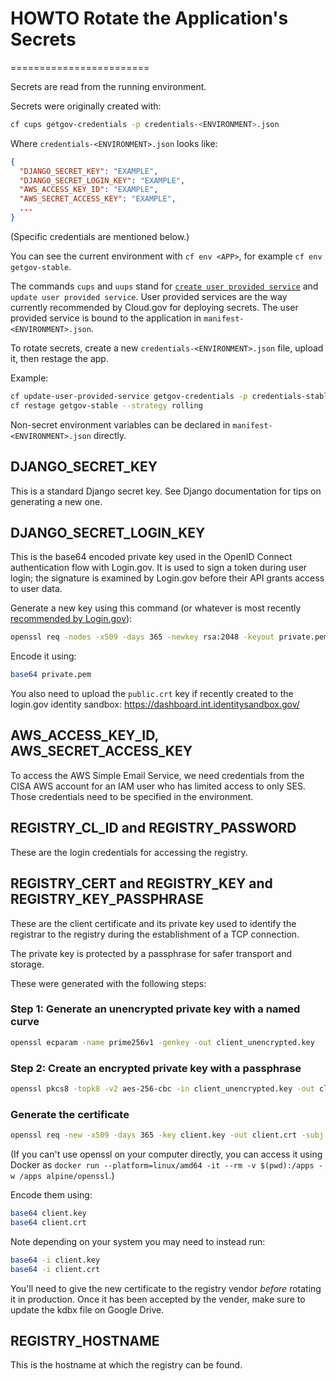 # HOWTO Rotate the Application's Secrets
========================

Secrets are read from the running environment.

Secrets were originally created with:

```sh
cf cups getgov-credentials -p credentials-<ENVIRONMENT>.json
```

Where `credentials-<ENVIRONMENT>.json` looks like:

```json
{
  "DJANGO_SECRET_KEY": "EXAMPLE",
  "DJANGO_SECRET_LOGIN_KEY": "EXAMPLE",
  "AWS_ACCESS_KEY_ID": "EXAMPLE",
  "AWS_SECRET_ACCESS_KEY": "EXAMPLE",
  ...
}
```

(Specific credentials are mentioned below.)

You can see the current environment with `cf env <APP>`, for example `cf env getgov-stable`.

The commands `cups` and `uups` stand for [`create user provided service`](https://docs.cloudfoundry.org/devguide/services/user-provided.html) and `update user provided service`. User provided services are the way currently recommended by Cloud.gov for deploying secrets. The user provided service is bound to the application in `manifest-<ENVIRONMENT>.json`.

To rotate secrets, create a new `credentials-<ENVIRONMENT>.json` file, upload it, then restage the app.

Example:

```bash
cf update-user-provided-service getgov-credentials -p credentials-stable.json
cf restage getgov-stable --strategy rolling
```

Non-secret environment variables can be declared in `manifest-<ENVIRONMENT>.json` directly.

## DJANGO_SECRET_KEY

This is a standard Django secret key. See Django documentation for tips on generating a new one. 

## DJANGO_SECRET_LOGIN_KEY

This is the base64 encoded private key used in the OpenID Connect authentication flow with Login.gov. It is used to sign a token during user login; the signature is examined by Login.gov before their API grants access to user data.

Generate a new key using this command (or whatever is most recently [recommended by Login.gov](https://developers.login.gov/testing/#creating-a-public-certificate)):

```bash
openssl req -nodes -x509 -days 365 -newkey rsa:2048 -keyout private.pem -out public.crt
```

Encode it using:

```bash
base64 private.pem
```

You also need to upload the `public.crt` key if recently created to the login.gov identity sandbox: https://dashboard.int.identitysandbox.gov/

## AWS_ACCESS_KEY_ID, AWS_SECRET_ACCESS_KEY

To access the AWS Simple Email Service, we need credentials from the CISA AWS
account for an IAM user who has limited access to only SES. Those credentials
need to be specified in the environment.

## REGISTRY_CL_ID and REGISTRY_PASSWORD

These are the login credentials for accessing the registry.

## REGISTRY_CERT and REGISTRY_KEY and REGISTRY_KEY_PASSPHRASE

These are the client certificate and its private key used to identify the registrar to the registry during the establishment of a TCP connection.

The private key is protected by a passphrase for safer transport and storage.

These were generated with the following steps:

### Step 1: Generate an unencrypted private key with a named curve

```bash
openssl ecparam -name prime256v1 -genkey -out client_unencrypted.key
```

### Step 2: Create an encrypted private key with a passphrase

```bash
openssl pkcs8 -topk8 -v2 aes-256-cbc -in client_unencrypted.key -out client.key
```

### Generate the certificate

```bash
openssl req -new -x509 -days 365 -key client.key -out client.crt -subj "/C=US/ST=DC/L=Washington/O=GSA/OU=18F/CN=GOV Prototype Registrar"
```

(If you can't use openssl on your computer directly, you can access it using Docker as `docker run --platform=linux/amd64 -it --rm -v $(pwd):/apps -w /apps alpine/openssl`.)

Encode them using:

```bash
base64 client.key
base64 client.crt
```

Note depending on your system you may need to instead run:

```bash
base64 -i client.key
base64 -i client.crt
```

You'll need to give the new certificate to the registry vendor _before_ rotating it in production. Once it has been accepted by the vender, make sure to update the kdbx file on Google Drive.

## REGISTRY_HOSTNAME

This is the hostname at which the registry can be found.

